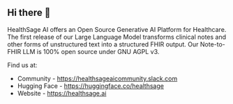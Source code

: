 ## Hi there 👋

HealthSage AI offers an Open Source Generative AI Platform for Healthcare. The first release of our Large Language Model transforms clinical notes and other forms of unstructured text into a structured FHIR output. Our Note-to-FHIR LLM is 100% open source under GNU AGPL v3.

Find us at:
- Community - https://healthsageaicommunity.slack.com
- Hugging Face - https://huggingface.co/healthsage
- Website - https://healthsage.ai
  
